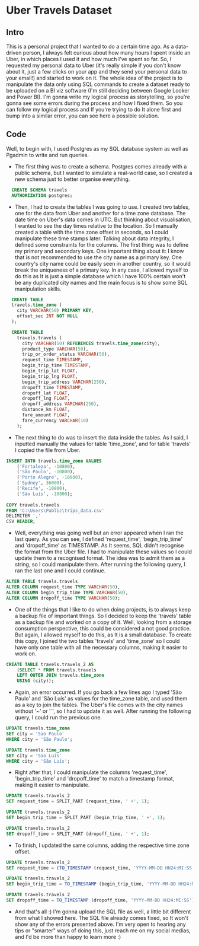 # Uber Travels Dataset

## Intro

This is a personal project that I wanted to do a certain time ago. As a data-driven person, I always felt curious about how many hours I spent inside an Uber, in which places I used it and how much I've spent so far.
So, I requested my personal data to Uber (it's really simple if you don't know about it, just a few clicks on your app and they send your personal data to your email!) and started to work on it.
The whole idea of the project is to manipulate the data only using SQL commands to create a dataset ready to be uploaded on a BI viz software (I'm still deciding between Google Looker and Power BI).
I'm gonna write my logical process as storytelling, so you're gonna see some errors during the process and how I fixed them. 
So you can follow my logical process and If you're trying to do It alone first and bump into a similar error, you can see here a possible solution. 

## Code

Well, to begin with, I used Postgres as my SQL database system as well as Pgadmin to write and run queries.  
  
* The first thing was to create a schema. 
Postgres comes already with a public schema, but I wanted to simulate a real-world case, so I created a new schema just to better organise everything.
```sql
  CREATE SCHEMA travels
  AUTHORIZATION postgres;
```

* Then, I had to create the tables I was going to use. I created two tables, one for the data from Uber and another for a time zone database. 
The date time on Uber's data comes in UTC. But thinking about visualisation, I wanted to see the day times relative to the location. 
So I manually created a table with the time zone offset in seconds, so I could manipulate these time stamps later.
Talking about data integrity, I defined some constraints for the columns. The first thing was to define my primary and secondary keys.
One important thing about it: I know that is not recommended to use the city name as a primary key. One country's city name could be easily seen in another country, so it would break the uniqueness of a primary key.
In any case, I allowed myself to do this as It is just a simple database which I have 100% certain won't be any duplicated city names and the main focus is to show some SQL manipulation skills.
```sql
  CREATE TABLE
  travels.time_zone (
    city VARCHAR(50) PRIMARY KEY,
    offset_sec INT NOT NULL
  );

  CREATE TABLE
    travels.travels (
      city VARCHAR(50) REFERENCES travels.time_zone(city),
      product_type VARCHAR(50),
      trip_or_order_status VARCHAR(50),
      request_time TIMESTAMP,
      begin_trip_time TIMESTAMP,
      begin_trip_lat FLOAT,
      begin_trip_lng FLOAT,
      begin_trip_address VARCHAR(250),
      dropoff_time TIMESTAMP,
      dropoff_lat FLOAT,
      dropoff_lng FLOAT,
      dropoff_address VARCHAR(250),
      distance_km FLOAT,
      fare_amount FLOAT,
      fare_currency VARCHAR(10)
	);
```

* The next thing to do was to insert the data inside the tables. 
As I said, I inputted manually the values for table 'time_zone', and for table 'travels' I copied the file from Uber.
```sql
INSERT INTO travels.time_zone VALUES 
	('Fortaleza', -10800),
	('São Paulo', -10800),
	('Porto Alegre', -10800),
	('Sydney', 36000),
	('Recife', -10800),
	('São Luís', -10800);
  
COPY travels.travels
FROM 'C:\Users\Public\trips_data.csv'
DELIMITER ','
CSV HEADER;
```

* Well, everything was going well but an error appeared when I ran the last query. 
As you can see, I defined 'request_time', 'begin_trip_time' and 'dropoff_time' as TIMESTAMP.
As It seems, SQL didn't recognise the format from the Uber file. I had to manipulate these values so I could update them to a recognised format.
The idea was to admit them as a string, so I could manipulate them.
After running the following query, I ran the last one and I could continue.
```sql
ALTER TABLE travels.travels
ALTER COLUMN request_time TYPE VARCHAR(50),
ALTER COLUMN begin_trip_time TYPE VARCHAR(50),
ALTER COLUMN dropoff_time TYPE VARCHAR(50);
```

* One of the things that I like to do when doing projects, is to always keep a backup file of important things. So I decided to keep the 'travels' table as a backup file and worked on a copy of it. Well, looking from a storage consumption perspective, this could be considered a not good practice. But again, I allowed myself to do this, as It is a small database.
To create this copy, I joined the two tables 'travels' and 'time_zone' so I could have only one table with all the necessary columns, making it easier to work on.
```sql
CREATE TABLE travels.travels_2 AS
	(SELECT * FROM travels.travels
	LEFT OUTER JOIN travels.time_zone
	USING (city));
```

* Again, an error occurred. If you go back a few lines ago I typed 'São Paulo' and 'São Luís' as values for the time_zone table, and used them as a key to join the tables. The Uber's file comes with the city names without '~' or '´', so I had to update it as well. After running the following query, I could run the previous one.
```sql
UPDATE travels.time_zone
SET city = 'Sao Paulo'
WHERE city = 'São Paulo';

UPDATE travels.time_zone
SET city = 'Sao Luis'
WHERE city = 'São Luís';
```

* Right after that, I could manipulate the columns 'request_time', 'begin_trip_time' and 'dropoff_time' to match a timestamp format, making it easier to manipulate.
```sql
UPDATE travels.travels_2
SET request_time = SPLIT_PART (request_time, ' +', 1);

UPDATE travels.travels_2
SET begin_trip_time = SPLIT_PART (begin_trip_time, ' +', 1);

UPDATE travels.travels_2
SET dropoff_time = SPLIT_PART (dropoff_time, ' +', 1);
```

* To finish, I updated the same columns, adding the respective time zone offset.
```sql
UPDATE travels.travels_2
SET request_time = (TO_TIMESTAMP (request_time, 'YYYY-MM-DD HH24:MI:SS')::TIMESTAMP WITHOUT TIME ZONE) + offset_sec * INTERVAL '1 second';

UPDATE travels.travels_2
SET begin_trip_time = TO_TIMESTAMP (begin_trip_time, 'YYYY-MM-DD HH24:MI:SS')::TIMESTAMP WITHOUT TIME ZONE + offset_sec * INTERVAL '1 second';

UPDATE travels.travels_2
SET dropoff_time = TO_TIMESTAMP (dropoff_time, 'YYYY-MM-DD HH24:MI:SS')::TIMESTAMP WITHOUT TIME ZONE + offset_sec * INTERVAL '1 second';
```

* And that's all :) I'm gonna upload the SQL file as well, a little bit different from what I showed here. The SQL file already comes fixed, so It won't show any of the errors presented above. I'm very open to hearing any tips or "smarter" ways of doing this, just reach me on my social medias, and I'd be more than happy to learn more :)
